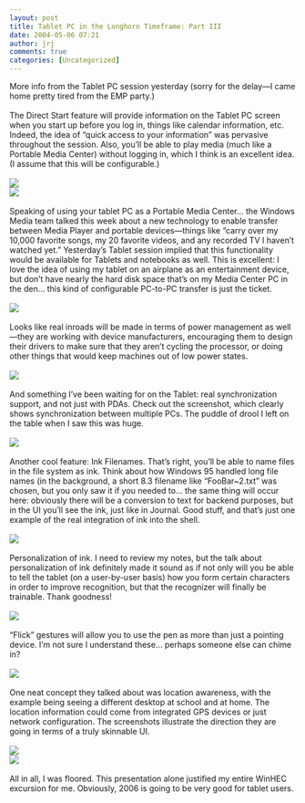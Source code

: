 ```yaml
---
layout: post
title: Tablet PC in the Longhorn Timeframe: Part III
date: 2004-05-06 07:21
author: jrj
comments: true
categories: [Uncategorized]
---
```

More info from the Tablet PC session yesterday (sorry for the delay—I came home pretty tired from the EMP party.)
<br />
<br />The Direct Start feature will provide information on the Tablet PC screen when you start up before you log in, things like calendar information, etc. Indeed, the idea of “quick access to your information” was pervasive throughout the session. Also, you’ll be able to play media (much like a Portable Media Center) without logging in, which I think is an excellent idea. (I assume that this will be configurable.)
<br />
<br /><a href="http://www.jrj.org/PenOptSkin.jpg"><img src="http://www.jrj.org/PenOptSkin_thumb.jpg" /></a>
<br /><a href="http://www.jrj.org/Direct Start.jpg"><img src="http://www.jrj.org/Direct Start_Thumb.jpg" /></a>
<br />
<br />Speaking of using your tablet PC as a Portable Media Center… the Windows Media team talked this week about a new technology to enable transfer between Media Player and portable devices—things like “carry over my 10,000 favorite songs, my 20 favorite videos, and any recorded TV I haven’t watched yet.”  Yesterday’s Tablet session implied that this functionality would be available for Tablets and notebooks as well. This is excellent: I love the idea of using my tablet on an airplane as an entertainment device, but don’t have nearly the hard disk space that’s on my Media Center PC in the den… this kind of configurable PC-to-PC transfer is just the ticket.
<br />
<br /><a href="http://www.jrj.org/MediaStuff.jpg"><img src="http://www.jrj.org/MediaStuff_thumb.jpg" /></a>
<br />
<br />Looks like real inroads will be made in terms of power management as well—they are working with device manufacturers, encouraging them to design their drivers to make sure that they aren’t cycling the processor, or doing other things that would keep machines out of low power states.
<br />
<br /><a href="http://www.jrj.org/PowerMgmt1.jpg"><img src="http://www.jrj.org/PowerMgmt1_thumb.jpg" /></a>
<br />
<br />And something I’ve been waiting for on the Tablet: real synchronization support, and not just with PDAs. Check out the screenshot, which clearly shows synchronization between multiple PCs. The puddle of drool I left on the table when I saw this was huge.
<br />
<br /><a href="http://www.jrj.org/Sync.jpg"><img src="http://www.jrj.org/sync_thumb.jpg" /></a>
<br />
<br />Another cool feature: Ink Filenames. That’s right, you’ll be able to name files in the file system as ink. Think about how Windows 95 handled long file names (in the background, a short 8.3 filename like “FooBar~2.txt” was chosen, but you only saw it if you needed to… the same thing will occur here: obviously there will be a conversion to text for backend purposes, but in the UI you’ll see the ink, just like in Journal. Good stuff, and that’s just one example of the real integration of ink into the shell.
<br />
<br /><a href="http://www.jrj.org/InkFileNames.jpg"><img src="http://www.jrj.org/InkFileNames_thumb.jpg" /></a>
<br />
<br />Personalization of ink. I need to review my notes, but the talk about personalization of ink definitely made it sound as if not only will you be able to tell the tablet (on a user-by-user basis) how you form certain characters in order to improve recognition, but that the recognizer will finally be trainable. Thank goodness!
<br />
<br /><a href="http://www.jrj.org/InkPersonalize.jpg"><img src="http://www.jrj.org/InkPersonalize_thumb.jpg" /></a>
<br />
<br />“Flick” gestures will allow you to use the pen as more than just a pointing device. I’m not sure I understand these… perhaps someone else can chime in?
<br />
<br /><a href="http://www.jrj.org/Flick.jpg"><img src="http://www.jrj.org/Flick_thumb.jpg" /></a>
<br />
<br />One neat concept they talked about was location awareness, with the example being seeing a different desktop at school and at home. The location information could come from integrated GPS devices or just network configuration. The screenshots illustrate the direction they are going in terms of a truly skinnable UI.
<br />
<br /><a href="http://www.jrj.org/LocationSchool.jpg"><img src="http://www.jrj.org/LocationSchool_thumb.jpg" /></a>
<br /><a href="http://www.jrj.org/LocationHome.jpg"><img src="http://www.jrj.org/LocationHome_thumb.jpg" /></a>
<br />
<br />All in all, I was floored. This presentation alone justified my entire WinHEC excursion for me. Obviously, 2006 is going to be very good for tablet users.
<br />
<br />
